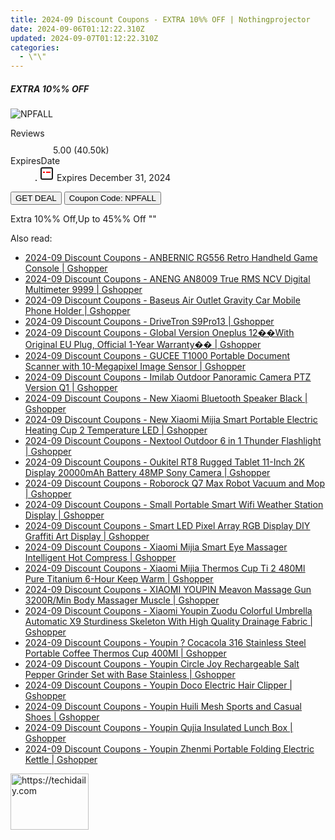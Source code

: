 ```yaml
---
title: 2024-09 Discount Coupons - EXTRA 10%% OFF | Nothingprojector
date: 2024-09-06T01:12:22.310Z
updated: 2024-09-07T01:12:22.310Z
categories:
  - \"\"
---
```



<div class="max-w-4xl mx-auto grid grid-cols-1 lg:max-w-5xl lg:gap-x-20 lg:grid-cols-2">
  <div class="relative p-3 col-start-1 row-start-1 flex flex-col-reverse rounded-lg bg-gradient-to-t from-black/75 via-black/0 sm:bg-none sm:row-start-2 sm:p-0 lg:row-start-1">
    <h5 class="mt-1 text-lg font-semibold text-white sm:text-slate-900 md:text-2xl dark:sm:text-white">EXTRA 10%% OFF</h5>
  </div>
  
  <div class="col-start-1 col-end-3 row-start-1 grid gap-4 sm:mb-6 sm:grid-cols-4 lg:col-start-2 lg:row-span-6 lg:row-end-6 lg:mb-0 lg:gap-6">
      <img src="&quot;&quot;" onClick="javascript:window.open(decodeURIComponent('%22https%3A%2F%2Fwww.shareasale.com%2Fu.cfm%3Fd%3D1232847%26m%3D152651%26u%3D4338022%22'), '_blank');void(0);" alt="NPFALL" class="h-60 w-full rounded-lg object-cover sm:col-span-2 sm:h-52 lg:col-span-full" loading="lazy" />
    
  </div>
  <dl class="row-start-2 mt-4 flex items-center text-xs font-medium sm:row-start-3 sm:mt-1 md:mt-2.5 lg:row-start-2">
    <dt class="sr-only">Reviews</dt>
    <dd class="flex items-center text-indigo-600 dark:text-indigo-400">
      <svg width="24" height="24" fill="none" aria-hidden="true" class="mr-1 stroke-current dark:stroke-indigo-500">
        <path d="m12 5 2 5h5l-4 4 2.103 5L12 16l-5.103 3L9 14l-4-4h5l2-5Z" stroke-width="2" stroke-linecap="round" stroke-linejoin="round" />
      </svg>
      <span>5.00 <span class="font-normal text-slate-400">(40.50k)</span></span>
    </dd>
    <dt class="sr-only">ExpiresDate</dt>
    <dd class="flex items-center">
      <svg width="2" height="2" aria-hidden="true" fill="currentColor" class="mx-3 text-slate-300">
        <circle cx="1" cy="1" r="1" />
      </svg>
      <svg width="24" height="24" viewBox="0 0 24 24" fill="none" stroke="currentColor" stroke-width="2">
        <rect x="3" y="3" width="18" height="18" rx="2" fill="#fff" />
        <path d="M6 10L18 10" stroke="red" stroke-width="2" fill="none" />
        <path d="M10 6L10 18" stroke="#fff" stroke-width="2" fill="none" />
      </svg>
      Expires December 31, 2024    </dd>
  </dl>
  <div class="col-start-1 row-start-3 mt-4 self-center sm:col-start-2 sm:row-span-2 sm:row-start-2 sm:mt-0 lg:col-start-1 lg:row-start-3 lg:row-end-4 lg:mt-6">
    <button type="button" onClick="javascript:window.open(decodeURIComponent('%22https%3A%2F%2Fwww.shareasale.com%2Fu.cfm%3Fd%3D1232847%26m%3D152651%26u%3D4338022%22'), '_blank');void(0);" class="rounded-lg bg-red-600 px-3 py-2 text-sm font-medium leading-6 text-white">GET DEAL</button>
    <button type="button" onClick="javascript:window.open(decodeURIComponent('%22https%3A%2F%2Fwww.shareasale.com%2Fu.cfm%3Fd%3D1232847%26m%3D152651%26u%3D4338022%22'), '_blank');void(0);" class="border-dashed border-2 border-indigo-600 bg-green-100 text-sm leading-6 font-medium py-2 px-3 rounded-lg">Coupon Code: NPFALL</button>
  </div>
  <p class="col-start-1 mt-4 text-sm leading-6 sm:col-span-2 lg:col-span-1 lg:row-start-4 lg:mt-6 dark:text-slate-400">
    Extra 10%% Off,Up to 45%% Off 
""  </p>
</div>
<span class="atpl-alsoreadstyle">Also read:</span>
<div><ul>
<li><a href="https://coupons.techidaily.com/coupon-1118220-share-97331-sale/"><u>2024-09 Discount Coupons - ANBERNIC RG556 Retro Handheld Game Console | Gshopper</u></a></li>
<li><a href="https://coupons.techidaily.com/coupon-1118223-share-97331-sale/"><u>2024-09 Discount Coupons - ANENG AN8009 True RMS NCV Digital Multimeter 9999 | Gshopper</u></a></li>
<li><a href="https://coupons.techidaily.com/coupon-1118219-share-97331-sale/"><u>2024-09 Discount Coupons - Baseus Air Outlet Gravity Car Mobile Phone Holder | Gshopper</u></a></li>
<li><a href="https://coupons.techidaily.com/coupon-1118289-share-97331-sale/"><u>2024-09 Discount Coupons - DriveTron S9Pro13 | Gshopper</u></a></li>
<li><a href="https://coupons.techidaily.com/coupon-1118225-share-97331-sale/"><u>2024-09 Discount Coupons - Global Version Oneplus 12��With Original EU Plug, Official 1-Year Warranty�� | Gshopper</u></a></li>
<li><a href="https://coupons.techidaily.com/coupon-1118224-share-97331-sale/"><u>2024-09 Discount Coupons - GUCEE T1000 Portable Document Scanner with 10-Megapixel Image Sensor | Gshopper</u></a></li>
<li><a href="https://coupons.techidaily.com/coupon-1118216-share-97331-sale/"><u>2024-09 Discount Coupons - Imilab Outdoor Panoramic Camera PTZ Version Q1 | Gshopper</u></a></li>
<li><a href="https://coupons.techidaily.com/coupon-1118283-share-97331-sale/"><u>2024-09 Discount Coupons - New Xiaomi Bluetooth Speaker Black | Gshopper</u></a></li>
<li><a href="https://coupons.techidaily.com/coupon-1118285-share-97331-sale/"><u>2024-09 Discount Coupons - New Xiaomi Mijia Smart Portable Electric Heating Cup 2 Temperature LED | Gshopper</u></a></li>
<li><a href="https://coupons.techidaily.com/coupon-1118217-share-97331-sale/"><u>2024-09 Discount Coupons - Nextool Outdoor 6 in 1 Thunder Flashlight | Gshopper</u></a></li>
<li><a href="https://coupons.techidaily.com/coupon-1118230-share-97331-sale/"><u>2024-09 Discount Coupons - Oukitel RT8 Rugged Tablet 11-Inch 2K Display 20000mAh Battery 48MP Sony Camera | Gshopper</u></a></li>
<li><a href="https://coupons.techidaily.com/coupon-1118288-share-97331-sale/"><u>2024-09 Discount Coupons - Roborock Q7 Max Robot Vacuum and Mop | Gshopper</u></a></li>
<li><a href="https://coupons.techidaily.com/coupon-1118221-share-97331-sale/"><u>2024-09 Discount Coupons - Small Portable Smart Wifi Weather Station Display | Gshopper</u></a></li>
<li><a href="https://coupons.techidaily.com/coupon-1118222-share-97331-sale/"><u>2024-09 Discount Coupons - Smart LED Pixel Array RGB Display DIY Graffiti Art Display | Gshopper</u></a></li>
<li><a href="https://coupons.techidaily.com/coupon-1118227-share-97331-sale/"><u>2024-09 Discount Coupons - Xiaomi Mijia Smart Eye Massager Intelligent Hot Compress | Gshopper</u></a></li>
<li><a href="https://coupons.techidaily.com/coupon-1118228-share-97331-sale/"><u>2024-09 Discount Coupons - Xiaomi Mijia Thermos Cup Ti 2 480Ml Pure Titanium 6-Hour Keep Warm | Gshopper</u></a></li>
<li><a href="https://coupons.techidaily.com/coupon-1118226-share-97331-sale/"><u>2024-09 Discount Coupons - XIAOMI YOUPIN Meavon Massage Gun 3200R/Min Body Massager Muscle | Gshopper</u></a></li>
<li><a href="https://coupons.techidaily.com/coupon-1118229-share-97331-sale/"><u>2024-09 Discount Coupons - Xiaomi Youpin Zuodu Colorful Umbrella Automatic X9 Sturdiness Skeleton With High Quality Drainage Fabric | Gshopper</u></a></li>
<li><a href="https://coupons.techidaily.com/coupon-1118286-share-97331-sale/"><u>2024-09 Discount Coupons - Youpin ? Cocacola 316 Stainless Steel Portable Coffee Thermos Cup 400Ml | Gshopper</u></a></li>
<li><a href="https://coupons.techidaily.com/coupon-1118287-share-97331-sale/"><u>2024-09 Discount Coupons - Youpin Circle Joy Rechargeable Salt Pepper Grinder Set with Base Stainless | Gshopper</u></a></li>
<li><a href="https://coupons.techidaily.com/coupon-1118284-share-97331-sale/"><u>2024-09 Discount Coupons - Youpin Doco Electric Hair Clipper | Gshopper</u></a></li>
<li><a href="https://coupons.techidaily.com/coupon-1118218-share-97331-sale/"><u>2024-09 Discount Coupons - Youpin Huili Mesh Sports and Casual Shoes | Gshopper</u></a></li>
<li><a href="https://coupons.techidaily.com/coupon-1118282-share-97331-sale/"><u>2024-09 Discount Coupons - Youpin Qujia Insulated Lunch Box | Gshopper</u></a></li>
<li><a href="https://coupons.techidaily.com/coupon-1118215-share-97331-sale/"><u>2024-09 Discount Coupons - Youpin Zhenmi Portable Folding Electric Kettle | Gshopper</u></a></li>
</ul></div>

<ins class="adsbygoogle"
      style="display:block"
      data-ad-client="ca-pub-7571918770474297"
      data-ad-slot="8358498916"
      data-ad-format="auto"
      data-full-width-responsive="true"></ins>
<!-- affiliate ads begin -->
<a href="https://aligracehair.sjv.io/c/5597632/2135365/19272" target="_top" id="2135365">
  <img src="//a.impactradius-go.com/display-ad/19272-2135365" border="0" alt="https://techidaily.com" width="125" height="90"/>
</a>
<img height="0" width="0" src="https://aligracehair.sjv.io/i/5597632/2135365/19272" style="position:absolute;visibility:hidden;" border="0" />
<!-- affiliate ads end -->